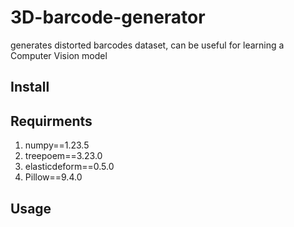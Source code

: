 # 3D-barcode-generator
generates distorted barcodes dataset, can be useful for learning a Computer Vision model 

## Install

## Requirments
<ol><li>numpy==1.23.5</li>
<li>treepoem==3.23.0</li>
<li>elasticdeform==0.5.0</li>
<li>Pillow==9.4.0</li></ol>

## Usage

